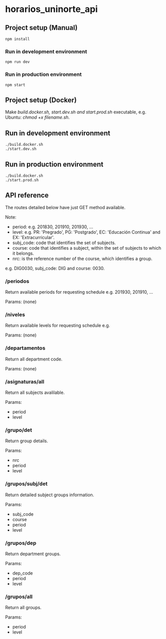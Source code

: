 # horarios_uninorte_api

## Project setup (Manual)
```
npm install
```

### Run in development environment
```
npm run dev
```

### Run in production environment
```
npm start
```

## Project setup (Docker)
Make _build.docker.sh, start.dev.sh and start.prod.sh_ executable, e.g. Ubuntu: _chmod +x filename.sh_.

## Run in development environment
```
./build.docker.sh
./start.dev.sh
```

## Run in production environment
```
./build.docker.sh
./start.prod.sh
```

## API reference
The routes detailed below have just GET method available.

Note:
- period: e.g. 201830, 201910, 201930, ...
- level: e.g. PR: 'Pregrado', PG: 'Postgrado', EC: 'Educación Continua' and EX: 'Extracurricular'.
- subj_code: code that identifies the set of subjects.
- course: code that identifies a subject, within the set of subjects to which it belongs.
- nrc: is the reference number of the course, which identifies a group.

e.g. DIG0030, subj_code: DIG and course: 0030.

### /periodos
Return available periods for requesting schedule e.g. 201930, 201910, ...

Params: (none)

### /niveles
Return available levels for requesting schedule e.g. 

Params: (none)

### /departamentos
Return all department code.

Params: (none)

### /asignaturas/all
Return all subjects avalilable.

Params: 
- period
- level

### /grupo/det
Return group details.

Params:
- nrc
- period
- level

### /grupos/subj/det
Return detailed subject groups information.

Params:
- subj_code
- course
- period
- level

### /grupos/dep
Return department groups.

Params:
- dep_code
- period
- level

### /grupos/all
Return all groups.

Params:
- period
- level